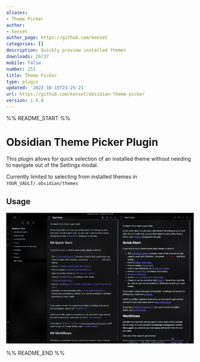 ```yaml
---
aliases:
- Theme Picker
author:
- kenset
author_page: https://github.com/kenset
categories: []
description: Quickly preview installed themes
downloads: 26737
mobile: false
number: 253
title: Theme Picker
type: plugin
updated: '2022-10-15T23:25:21'
url: https://github.com/kenset/obsidian-theme-picker
version: 1.0.8
---
```


%% README_START %%

# Obsidian Theme Picker Plugin

This plugin allows for quick selection of an installed theme without needing to navigate out of the Settings modal.

Currently limited to selecting from installed themes in `YOUR_VAULT/.obsidian/themes`

## Usage
![Plugin Usage GIF](https://raw.githubusercontent.com/kenset/obsidian-theme-picker/next/obsidian-theme-picker-usage.gif)


%% README_END %%